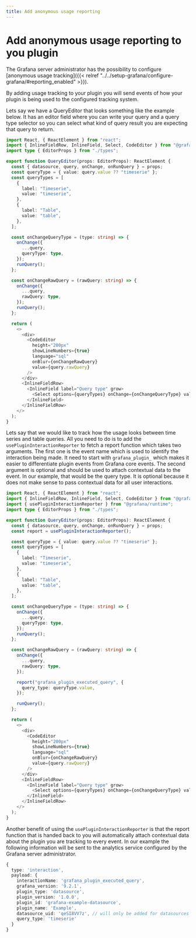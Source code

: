 ```yaml
---
title: Add anonymous usage reporting
---
```


# Add anonymous usage reporting to you plugin

The Grafana server administrator has the possibility to configure [anonymous usage tracking]({{< relref "../../setup-grafana/configure-grafana/#reporting_enabled" >}}).

By adding usage tracking to your plugin you will send events of how your plugin is being used to the configured tracking system.

Lets say we have a QueryEditor that looks something like the example below. It has an editor field where you can write your query and a query type selector so you can select what kind of query result you are expecting that query to return.

```ts
import React, { ReactElement } from "react";
import { InlineFieldRow, InlineField, Select, CodeEditor } from "@grafana/ui";
import type { EditorProps } from "./types";

export function QueryEditor(props: EditorProps): ReactElement {
  const { datasource, query, onChange, onRunQuery } = props;
  const queryType = { value: query.value ?? "timeserie" };
  const queryTypes = [
    {
      label: "Timeserie",
      value: "timeserie",
    },
    {
      label: "Table",
      value: "table",
    },
  ];

  const onChangeQueryType = (type: string) => {
    onChange({
      ...query,
      queryType: type,
    });
    runQuery();
  };

  const onChangeRawQuery = (rawQuery: string) => {
    onChange({
      ...query,
      rawQuery: type,
    });
    runQuery();
  };

  return (
    <>
      <div>
        <CodeEditor
          height="200px"
          showLineNumbers={true}
          language="sql"
          onBlur={onChangeRawQuery}
          value={query.rawQuery}
        />
      </div>
      <InlineFieldRow>
        <InlineField label="Query type" grow>
          <Select options={queryTypes} onChange={onChangeQueryType} value={queryType} />
        </InlineField>
      </InlineFieldRow>
    </>
  );
}
```

Lets say that we would like to track how the usage looks between time series and table queries. All you need to do is to add the `usePluginInteractionReporter` to fetch a report function which takes two arguments. The first one is the event name which is used to identify the interaction being made. It need to start with `grafana_plugin_` which makes it easier to differentiate plugin events from Grafana core events. The second argument is optional and should be used to attach contextual data to the event. In our example, that would be the query type. It is optional because it does not make sense to pass contextual data for all user interactions.

```ts
import React, { ReactElement } from "react";
import { InlineFieldRow, InlineField, Select, CodeEditor } from "@grafana/ui";
import { usePluginInteractionReporter } from "@grafana/runtime";
import type { EditorProps } from "./types";

export function QueryEditor(props: EditorProps): ReactElement {
  const { datasource, query, onChange, onRunQuery } = props;
  const report = usePluginInteractionReporter();

  const queryType = { value: query.value ?? "timeserie" };
  const queryTypes = [
    {
      label: "Timeserie",
      value: "timeserie",
    },
    {
      label: "Table",
      value: "table",
    },
  ];

  const onChangeQueryType = (type: string) => {
    onChange({
      ...query,
      queryType: type,
    });
    runQuery();
  };

  const onChangeRawQuery = (rawQuery: string) => {
    onChange({
      ...query,
      rawQuery: type,
    });

    report("grafana_plugin_executed_query", {
      query_type: queryType.value,
    });

    runQuery();
  };

  return (
    <>
      <div>
        <CodeEditor
          height="200px"
          showLineNumbers={true}
          language="sql"
          onBlur={onChangeRawQuery}
          value={query.rawQuery}
        />
      </div>
      <InlineFieldRow>
        <InlineField label="Query type" grow>
          <Select options={queryTypes} onChange={onChangeQueryType} value={queryType} />
        </InlineField>
      </InlineFieldRow>
    </>
  );
}
```

Another benefit of using the `usePluginInteractionReporter` is that the report function that is handed back to you will automatically attach contextual data about the plugin you are tracking to every event. In our example the following information will be sent to the analytics service configured by the Grafana server administrator.

```ts
{
  type: 'interaction',
  payload: {
    interactionName: 'grafana_plugin_executed_query',
    grafana_version: '9.2.1',
    plugin_type: 'datasource',
    plugin_version: '1.0.0',
    plugin_id: 'grafana-example-datasource',
    plugin_name: 'Example',
    datasource_uid: 'qeSI8VV7z', // will only be added for datasources
    query_type: 'timeserie'
  }
}
```
